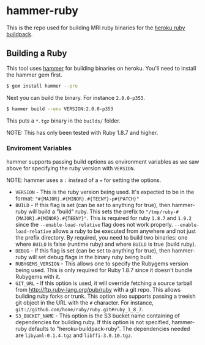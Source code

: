 # hammer-ruby
This is the repo used for building MRI ruby binaries for the [heroku ruby buildpack](https://github.com/heroku/heroku-buildpack-ruby).

## Building a Ruby
This tool uses [hammer](https://github.com/hone/hammer) for building binaries on heroku. You'll need to install the hammer gem first.

```sh
$ gem install hammer --pre
```

Next you can build the binary. For instance `2.0.0-p353`.

```sh
$ hammer build --env VERSION:2.0.0-p353
```

This puts a `*.tgz` binary in the `builds/` folder.

NOTE: This has only been tested with Ruby 1.8.7 and higher.

### Enviroment Variables
hammer supports passing build options as environment variables as we saw above for specifying the ruby version with `VERSION`. 

NOTE: hammer uses a `:` instead of a `=` for setting the options.

* `VERSION` - This is the ruby version being used. It's expected to be in the format: `"#{MAJOR}.#{MINOR}.#{TEENY}-p#{PATCH}"`
* `BUILD` - If this flag is set (can be set to anything for true), then hammer-ruby will build a "build" ruby. This sets the prefix to `"/tmp/ruby-#{MAJOR}.#{MINOR}.#{TEENY}"`. This is required for ruby `1.8.7` and `1.9.2` since the `--enable-load-relative` flag does not work properly. `--enable-load-relative` allows a ruby to be executed from anywhere and not just the prefix directory. By required, you need to build two binaries: one where `BUILD` is false (runtime ruby) and where `BUILD` is true (build ruby).
* `DEBUG` - If this flag is set (can be set to anything for true), then hammer-ruby will set debug flags in the binary ruby being built.
* `RUBYGEMS_VERSION` - This allows one to specify the Rubygems version being used. This is only required for Ruby 1.8.7 since it doesn't bundle Rubygems with it.
* `GIT_URL` - If this option is used, it will override fetching a source tarball from <http://ftp.ruby-lang.org/pub/ruby> with a git repo. This allows building ruby forks or trunk. This option also supports passing a treeish git object in the URL with the `#` character. For instance, `git://github.com/hone/ruby/ruby.git#ruby_1_8_7`.
* `S3_BUCKET_NAME` - This option is the S3 bucket name containing of dependencies for building ruby. If this option is not specified, hammer-ruby defaults to "heroku-buildpack-ruby". The dependencies needed are `libyaml-0.1.4.tgz` and `libffi-3.0.10.tgz`.
